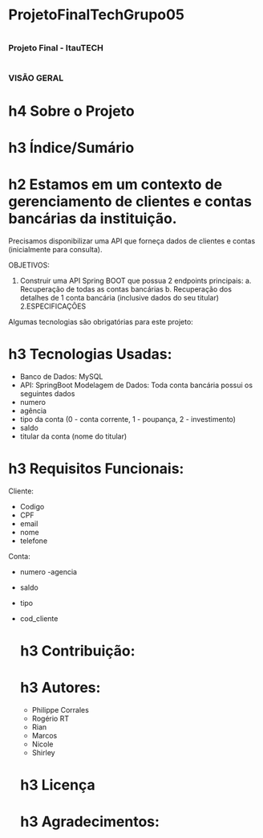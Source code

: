 # ProjetoFinalTechGrupo05

# <h3> Projeto Final - ItauTECH

# <h3> VISÃO GERAL
  
  # h4 Sobre o Projeto
  
  # h3 Índice/Sumário
  
  

# h2 Estamos em um contexto de gerenciamento de clientes e contas bancárias da instituição.
Precisamos disponibilizar uma API que forneça dados de clientes e contas (inicialmente para
consulta).
  
OBJETIVOS:
1. Construir uma API Spring BOOT que possua 2 endpoints principais:
  a. Recuperação de todas as contas bancárias
  b. Recuperação dos detalhes de 1 conta bancária (inclusive dados do seu titular)
2.ESPECIFICAÇÕES
  
Algumas tecnologias são obrigatórias para este projeto:
  # h3 Tecnologias Usadas:
  
  - Banco de Dados: MySQL
  - API: SpringBoot
Modelagem de Dados:
Toda conta bancária possui os seguintes dados
  - numero
  - agência
  - tipo da conta (0 - conta corrente, 1 - poupança, 2 - investimento)
  - saldo
  - titular da conta (nome do titular)

# h3 Requisitos Funcionais:

Cliente:
- Codigo
- CPF
- email
- nome
- telefone

Conta:
- numero
-agencia
- saldo
- tipo
- cod_cliente
  
  # h3 Contribuição:
  
  # h3 Autores:
  - Philippe Corrales
  - Rogério RT
  - Rian
  - Marcos
  - Nicole
  - Shirley
  
  # h3 Licença
  
  # h3 Agradecimentos:
